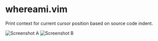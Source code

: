whereami.vim
============

Print context for current cursor position based on source code indent.

![Screenshot A](https://raw.github.com/wonder-mice/vim-whereami/master/docs/_screenshots/screenshot_a.png)
![Screenshot B](https://raw.github.com/wonder-mice/vim-whereami/master/docs/_screenshots/screenshot_b.png)
